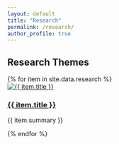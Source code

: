 ```yaml
---
layout: default
title: "Research"
permalink: /research/
author_profile: true
---
```


<h2>Research Themes</h2>

<div class="research-grid">
  {% for item in site.data.research %}
    <div class="research-card">
      <a href="{{ item.url }}">
        <img src="{{ item.image }}" alt="{{ item.title }}">
        <h3>{{ item.title }}</h3>
      </a>
      <p>{{ item.summary }}</p>
    </div>
  {% endfor %}
</div>
